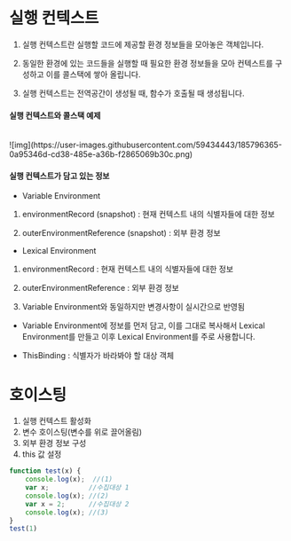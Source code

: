 # 실행 컨텍스트

1. 실행 컨텍스트란 실행할 코드에 제공할 환경 정보들을 모아놓은 객체입니다.

2. 동일한 환경에 있는 코드들을 실행할 때 필요한 환경 정보들을 모아 컨텍스트를 구성하고 이를 콜스택에 쌓아 올립니다.

3. 실행 컨텍스트는 전역공간이 생성될 때, 함수가 호출될 때 생성됩니다.

#### 실행 컨텍스트와 콜스택 예제
<br>
![img](https://user-images.githubusercontent.com/59434443/185796365-0a95346d-cd38-485e-a36b-f2865069b30c.png)

#### 실행 컨텍스트가 담고 있는 정보
- Variable Environment

1. environmentRecord (snapshot) : 현재 컨텍스트 내의 식별자들에 대한 정보

2. outerEnvironmentReference (snapshot) : 외부 환경 정보

- Lexical Environment

1. environmentRecord : 현재 컨텍스트 내의 식별자들에 대한 정보

2. outerEnvironmentReference : 외부 환경 정보

3. Variable Environment와 동일하지만 변경사항이 실시간으로 반영됨

- Variable Environment에 정보를 먼저 담고, 이를 그대로 복사해서 Lexical Environment를 만들고 이후 Lexical Environment를 주로 사용합니다.

- ThisBinding : 식별자가 바라봐야 할 대상 객체

# 호이스팅

1. 실행 컨텍스트 활성화
2. 변수 호이스팅(변수를 위로 끌어올림)
3. 외부 환경 정보 구성
4. this 값 설정

```javascript
function test(x) {      
	console.log(x);  //(1)
    var x;          //수집대상 1
    console.log(x); //(2)
    var x = 2;      //수집대상 2
    console.log(x); //(3)
}
test(1)
```
